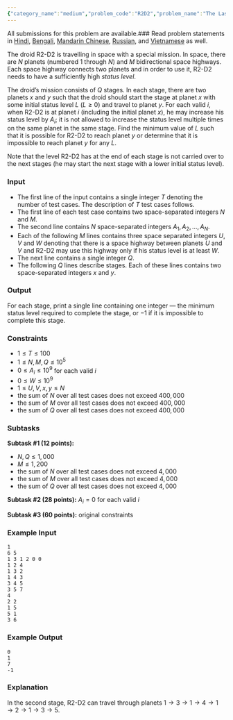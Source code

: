 ```yaml
---
{"category_name":"medium","problem_code":"R2D2","problem_name":"The Last Droid","languages_supported":{"0":"C","1":"CPP14","2":"JAVA","3":"PYTH","4":"PYTH 3.6","5":"PYPY","6":"CS2","7":"PAS fpc","8":"PAS gpc","9":"RUBY","10":"PHP","11":"GO","12":"NODEJS","13":"HASK","14":"rust","15":"SCALA","16":"swift","17":"D","18":"PERL","19":"FORT","20":"WSPC","21":"ADA","22":"CAML","23":"ICK","24":"BF","25":"ASM","26":"CLPS","27":"PRLG","28":"ICON","29":"SCM qobi","30":"PIKE","31":"ST","32":"NICE","33":"LUA","34":"BASH","35":"NEM","36":"LISP sbcl","37":"LISP clisp","38":"SCM guile","39":"JS","40":"ERL","41":"TCL","42":"kotlin","43":"PERL6","44":"TEXT","45":"SCM chicken","46":"PYP3","47":"CLOJ","48":"R","49":"COB","50":"FS"},"max_timelimit":4,"source_sizelimit":50000,"problem_author":"farhod_farmon","problem_tester":null,"date_added":"25-04-2019","tags":{"0":"disjoint","1":"farhod_farmon","2":"ltime71","3":"medium","4":"sorting","5":"taran_1407","6":"tree"},"editorial_url":"https://discuss.codechef.com/problems/R2D2","time":{"view_start_date":1556384402,"submit_start_date":1556384402,"visible_start_date":1556384402,"end_date":1735669800},"is_direct_submittable":false,"layout":"problem"}
---
```

<span class="solution-visible-txt">All submissions for this problem are available.</span>### Read problem statements in [Hindi](http://www.codechef.com/download/translated/LTIME71/hindi/R2D2.pdf), [Bengali](http://www.codechef.com/download/translated/LTIME71/bengali/R2D2.pdf), [Mandarin Chinese](http://www.codechef.com/download/translated/LTIME71/mandarin/R2D2.pdf), [Russian](http://www.codechef.com/download/translated/LTIME71/russian/R2D2.pdf), and [Vietnamese](http://www.codechef.com/download/translated/LTIME71/vietnamese/R2D2.pdf) as well.

The droid R2-D2 is travelling in space with a special mission. In space, there are $N$ planets (numbered $1$ through $N$) and $M$ bidirectional space highways. Each space highway connects two planets and in order to use it, R2-D2 needs to have a sufficiently high *status level*.

The droid’s mission consists of $Q$ stages. In each stage, there are two planets $x$ and $y$ such that the droid should start the stage at planet $x$ with some initial status level $L$ ($L \ge 0$) and travel to planet $y$. For each valid $i$, when R2-D2 is at planet $i$ (including the initial planet $x$), he may increase his status level by $A_i$; it is not allowed to increase the status level multiple times on the same planet in the same stage. Find the minimum value of $L$ such that it is possible for R2-D2 to reach planet $y$ or determine that it is impossible to reach planet $y$ for any $L$.

Note that the level R2-D2 has at the end of each stage is not carried over to the next stages (he may start the next stage with a lower initial status level).

### Input
- The first line of the input contains a single integer $T$ denoting the number of test cases. The description of $T$ test cases follows.
- The first line of each test case contains two space-separated integers $N$ and $M$.
- The second line contains $N$ space-separated integers $A_1, A_2, \ldots, A_N$.
- Each of the following $M$ lines contains three space separated integers $U$, $V$ and $W$ denoting that there is a space highway between planets $U$ and $V$ and R2-D2 may use this highway only if his status level is at least $W$.
- The next line contains a single integer $Q$.
- The following $Q$ lines describe stages. Each of these lines contains two space-separated integers $x$ and $y$.

### Output
For each stage, print a single line containing one integer ― the minimum status level required to complete the stage, or $-1$ if it is impossible to complete this stage.

### Constraints 
- $1 \le T \le 100$
- $1 \le N, M, Q \le 10^5$
- $0 \le A_i \le 10^9$ for each valid $i$
- $0 \le W \le 10^9$
- $1 \le U, V, x, y \le N$
- the sum of $N$ over all test cases does not exceed $400,000$
- the sum of $M$ over all test cases does not exceed $400,000$
- the sum of $Q$ over all test cases does not exceed $400,000$

### Subtasks
**Subtask #1 (12 points):**
- $N, Q \le 1,000$
- $M \le 1,200$
- the sum of $N$ over all test cases does not exceed $4,000$
- the sum of $M$ over all test cases does not exceed $4,000$
- the sum of $Q$ over all test cases does not exceed $4,000$

**Subtask #2 (28 points):** $A_i = 0$ for each valid $i$

**Subtask #3 (60 points):** original constraints

### Example Input
```
1
6 5
1 3 1 2 0 0
1 2 4
1 3 2
1 4 3
3 4 5
3 5 7
4
2 2
1 5
5 1
3 6
```

### Example Output
```
0
1
7
-1
```

### Explanation
In the second stage, R2-D2 can travel through planets $1 \rightarrow 3 \rightarrow 1 \rightarrow 4 \rightarrow 1 \rightarrow 2 \rightarrow 1 \rightarrow 3 \rightarrow 5$.
